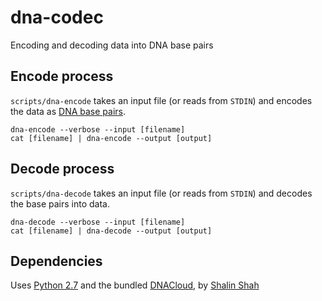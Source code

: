 # dna-codec

Encoding and decoding data into DNA base pairs

## Encode process

`scripts/dna-encode` takes an input file (or reads from `STDIN`) and encodes the data as [DNA base pairs](https://en.wikipedia.org/wiki/Base_pair).

```
dna-encode --verbose --input [filename]
cat [filename] | dna-encode --output [output]
```

## Decode process

`scripts/dna-decode` takes an input file (or reads from `STDIN`) and decodes the base pairs into data.

```
dna-decode --verbose --input [filename]
cat [filename] | dna-decode --output [output]
```

## Dependencies

Uses [Python 2.7](https://www.python.org/downloads/) and the bundled [DNACloud](https://github.com/shalinshah1993/DNACloud), by [Shalin Shah](http://people.duke.edu/~sns37/)
